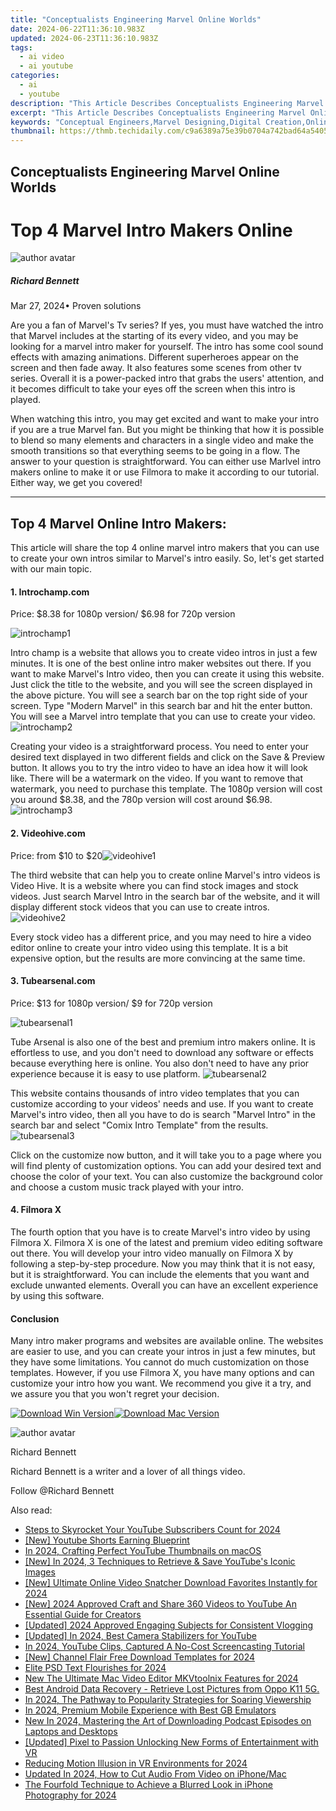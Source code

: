 ```yaml
---
title: "Conceptualists Engineering Marvel Online Worlds"
date: 2024-06-22T11:36:10.983Z
updated: 2024-06-23T11:36:10.983Z
tags:
  - ai video
  - ai youtube
categories:
  - ai
  - youtube
description: "This Article Describes Conceptualists Engineering Marvel Online Worlds"
excerpt: "This Article Describes Conceptualists Engineering Marvel Online Worlds"
keywords: "Conceptual Engineers,Marvel Designing,Digital Creation,Online Builders,Innovative Art,Virtual Wonders,Engineering Magic"
thumbnail: https://thmb.techidaily.com/c9a6389a75e39b0704a742bad64a540518e449e3f4b571dd94969d29e2160b68.jpg
---
```


## Conceptualists Engineering Marvel Online Worlds

# Top 4 Marvel Intro Makers Online

![author avatar](https://images.wondershare.com/filmora/article-images/richard-bennett.jpg)

##### Richard Bennett

 Mar 27, 2024• Proven solutions

Are you a fan of Marvel's Tv series? If yes, you must have watched the intro that Marvel includes at the starting of its every video, and you may be looking for a marvel intro maker for yourself. The intro has some cool sound effects with amazing animations. Different superheroes appear on the screen and then fade away. It also features some scenes from other tv series. Overall it is a power-packed intro that grabs the users' attention, and it becomes difficult to take your eyes off the screen when this intro is played.

When watching this intro, you may get excited and want to make your intro if you are a true Marvel fan. But you might be thinking that how it is possible to blend so many elements and characters in a single video and make the smooth transitions so that everything seems to be going in a flow. The answer to your question is straightforward. You can either use Marlvel intro makers online to make it or use Filmora to make it according to our tutorial. Either way, we get you covered!

---

## **Top 4 Marvel Online Intro Makers:**

This article will share the top 4 online marvel intro makers that you can use to create your own intros similar to Marvel's intro easily. So, let's get started with our main topic.

#### **1\.** **Introchamp.com**

Price: $8.38 for 1080p version/ $6.98 for 720p version

 ![introchamp1](https://images.wondershare.com/filmora/article-images/introchamp1.png)

Intro champ is a website that allows you to create video intros in just a few minutes. It is one of the best online intro maker websites out there. If you want to make Marvel's Intro video, then you can create it using this website. Just click the title to the website, and you will see the screen displayed in the above picture. You will see a search bar on the top right side of your screen. Type "Modern Marvel" in this search bar and hit the enter button. You will see a Marvel intro template that you can use to create your video.![introchamp2](https://images.wondershare.com/filmora/article-images/introchamp2.png)

Creating your video is a straightforward process. You need to enter your desired text displayed in two different fields and click on the Save & Preview button. It allows you to try the intro video to have an idea how it will look like. There will be a watermark on the video. If you want to remove that watermark, you need to purchase this template. The 1080p version will cost you around $8.38, and the 780p version will cost around $6.98.![introchamp3](https://images.wondershare.com/filmora/article-images/introchamp3.png)

#### **2\.** **Videohive.com**

Price: from $10 to $20![videohive1](https://images.wondershare.com/filmora/article-images/videohive1.png)

The third website that can help you to create online Marvel's intro videos is Video Hive. It is a website where you can find stock images and stock videos. Just search Marvel Intro in the search bar of the website, and it will display different stock videos that you can use to create intros. ![videohive2](https://images.wondershare.com/filmora/article-images/videohive2.png)

Every stock video has a different price, and you may need to hire a video editor online to create your intro video using this template. It is a bit expensive option, but the results are more convincing at the same time.

#### **3\.** **Tubearsenal.com**

Price: $13 for 1080p version/ $9 for 720p version

 ![tubearsenal1](https://images.wondershare.com/filmora/article-images/tubearsenal1.png)

Tube Arsenal is also one of the best and premium intro makers online. It is effortless to use, and you don't need to download any software or effects because everything here is online. You also don't need to have any prior experience because it is easy to use platform. ![tubearsenal2](https://images.wondershare.com/filmora/article-images/tubearsenal2.png)

This website contains thousands of intro video templates that you can customize according to your videos' needs and use. If you want to create Marvel's intro video, then all you have to do is search "Marvel Intro" in the search bar and select "Comix Intro Template" from the results.![tubearsenal3](https://images.wondershare.com/filmora/article-images/tubearsenal3.png)

Click on the customize now button, and it will take you to a page where you will find plenty of customization options. You can add your desired text and choose the color of your text. You can also customize the background color and choose a custom music track played with your intro.

#### **4\.** **Filmora X**

The fourth option that you have is to create Marvel's intro video by using Filmora X. Filmora X is one of the latest and premium video editing software out there. You will develop your intro video manually on Filmora X by following a step-by-step procedure. Now you may think that it is not easy, but it is straightforward. You can include the elements that you want and exclude unwanted elements. Overall you can have an excellent experience by using this software.

#### Conclusion

Many intro maker programs and websites are available online. The websites are easier to use, and you can create your intros in just a few minutes, but they have some limitations. You cannot do much customization on those templates. However, if you use Filmora X, you have many options and can customize your intro how you want. We recommend you give it a try, and we assure you that you won't regret your decision.

[![Download Win Version](https://images.wondershare.com/filmora/guide/download-btn-win.jpg)](https://tools.techidaily.com/wondershare/filmora/download/)[![Download Mac Version](https://images.wondershare.com/filmora/guide/download-btn-mac.jpg)](https://tools.techidaily.com/wondershare/filmora/download/)

![author avatar](https://images.wondershare.com/filmora/article-images/richard-bennett.jpg)

Richard Bennett

Richard Bennett is a writer and a lover of all things video.

Follow @Richard Bennett


<ins class="adsbygoogle"
     style="display:block"
     data-ad-format="autorelaxed"
     data-ad-client="ca-pub-7571918770474297"
     data-ad-slot="1223367746"></ins>



<ins class="adsbygoogle"
     style="display:block"
     data-ad-client="ca-pub-7571918770474297"
     data-ad-slot="8358498916"
     data-ad-format="auto"
     data-full-width-responsive="true"></ins>

<span class="atpl-alsoreadstyle">Also read:</span>
<div><ul>
<li><a href="https://youtube-zero.techidaily.com/-to-skyrocket-your-youtube-subscribers-count-for-2024/"><u>Steps to Skyrocket Your YouTube Subscribers Count for 2024</u></a></li>
<li><a href="https://youtube-zero.techidaily.com/outube-shorts-earning-blueprint/"><u>[New] Youtube Shorts Earning Blueprint</u></a></li>
<li><a href="https://youtube-zero.techidaily.com/24-crafting-perfect-youtube-thumbnails-on-macos/"><u>In 2024, Crafting Perfect YouTube Thumbnails on macOS</u></a></li>
<li><a href="https://youtube-zero.techidaily.com/n-2024-3-techniques-to-retrieve-and-save-youtubes-iconic-images/"><u>[New] In 2024, 3 Techniques to Retrieve & Save YouTube's Iconic Images</u></a></li>
<li><a href="https://youtube-zero.techidaily.com/ltimate-online-video-snatcher-download-favorites-instantly-for-2024/"><u>[New] Ultimate Online Video Snatcher  Download Favorites Instantly for 2024</u></a></li>
<li><a href="https://youtube-zero.techidaily.com/024-approved-craft-and-share-360-videos-to-youtube-an-essential-guide-for-creators/"><u>[New] 2024 Approved  Craft and Share 360 Videos to YouTube  An Essential Guide for Creators</u></a></li>
<li><a href="https://youtube-zero.techidaily.com/ed-2024-approved-engaging-subjects-for-consistent-vlogging/"><u>[Updated] 2024 Approved  Engaging Subjects for Consistent Vlogging</u></a></li>
<li><a href="https://youtube-zero.techidaily.com/ed-in-2024-best-camera-stabilizers-for-youtube/"><u>[Updated] In 2024, Best Camera Stabilizers for YouTube</u></a></li>
<li><a href="https://youtube-zero.techidaily.com/24-youtube-clips-captured-a-no-cost-screencasting-tutorial/"><u>In 2024, YouTube Clips, Captured  A No-Cost Screencasting Tutorial</u></a></li>
<li><a href="https://youtube-zero.techidaily.com/hannel-flair-free-download-templates-for-2024/"><u>[New] Channel Flair  Free Download Templates for 2024</u></a></li>
<li><a href="https://article-helps.techidaily.com/elite-psd-text-flourishes-for-2024/"><u>Elite PSD Text Flourishes for 2024</u></a></li>
<li><a href="https://smart-video-editing.techidaily.com/new-the-ultimate-mac-video-editor-mkvtoolnix-features-for-2024/"><u>New The Ultimate Mac Video Editor MKVtoolnix Features for 2024</u></a></li>
<li><a href="https://phone-solutions.techidaily.com/best-android-data-recovery-retrieve-lost-pictures-from-oppo-k11-5g-by-fonelab-android-recover-pictures/"><u>Best Android Data Recovery - Retrieve Lost Pictures from Oppo K11 5G.</u></a></li>
<li><a href="https://youtube-stream.techidaily.com/in-2024-the-pathway-to-popularity-strategies-for-soaring-viewership/"><u>In 2024, The Pathway to Popularity  Strategies for Soaring Viewership</u></a></li>
<li><a href="https://visual-screen-recording.techidaily.com/in-2024-premium-mobile-experience-with-best-gb-emulators/"><u>In 2024, Premium Mobile Experience with Best GB Emulators</u></a></li>
<li><a href="https://audio-shaping.techidaily.com/new-in-2024-mastering-the-art-of-downloading-podcast-episodes-on-laptops-and-desktops/"><u>New In 2024, Mastering the Art of Downloading Podcast Episodes on Laptops and Desktops</u></a></li>
<li><a href="https://extra-skills.techidaily.com/updated-pixel-to-passion-unlocking-new-forms-of-entertainment-with-vr/"><u>[Updated] Pixel to Passion  Unlocking New Forms of Entertainment with VR</u></a></li>
<li><a href="https://extra-approaches.techidaily.com/reducing-motion-illusion-in-vr-environments-for-2024/"><u>Reducing Motion Illusion in VR Environments for 2024</u></a></li>
<li><a href="https://audio-shaping.techidaily.com/updated-in-2024-how-to-cut-audio-from-video-on-iphonemac/"><u>Updated In 2024, How to Cut Audio From Video on iPhone/Mac</u></a></li>
<li><a href="https://some-approaches.techidaily.com/the-fourfold-technique-to-achieve-a-blurred-look-in-iphone-photography-for-2024/"><u>The Fourfold Technique to Achieve a Blurred Look in iPhone Photography for 2024</u></a></li>
</ul></div>
